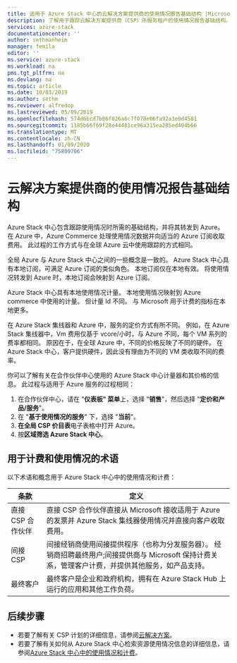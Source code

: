```yaml
---
title: 适用于 Azure Stack 中心的云解决方案提供商的使用情况报告基础结构 |Microsoft Docs
description: 了解用于跟踪云解决方案提供商（CSP）所服务租户的使用情况报告基础结构。
services: azure-stack
documentationcenter: ''
author: sethmanheim
manager: femila
editor: ''
ms.service: azure-stack
ms.workload: na
pms.tgt_pltfrm: na
ms.devlang: na
ms.topic: article
ms.date: 10/03/2019
ms.author: sethm
ms.reviewer: alfredop
ms.lastreviewed: 05/09/2019
ms.openlocfilehash: 574d6bcd7b86f026a6c7f078e06fa92a3e0d4581
ms.sourcegitcommit: 1185b66f69f28e44481ce96a315ea285ed404b66
ms.translationtype: MT
ms.contentlocale: zh-CN
ms.lasthandoff: 01/09/2020
ms.locfileid: "75809706"
---
```

# <a name="usage-reporting-infrastructure-for-cloud-solution-providers"></a>云解决方案提供商的使用情况报告基础结构

Azure Stack 中心包含跟踪使用情况时所需的基础结构，并将其转发到 Azure。 在 Azure 中，Azure Commerce 处理使用情况数据并向适当的 Azure 订阅收取费用。 此过程的工作方式与在全球 Azure 云中使用跟踪的方式相同。

全局 Azure 与 Azure Stack 中心之间的一些概念是一致的。 Azure Stack 中心具有本地订阅，可满足 Azure 订阅的类似角色。 本地订阅仅在本地有效。 将使用情况转发到 Azure 时，本地订阅会映射到 Azure 订阅。

Azure Stack 中心具有本地使用情况计量。 本地使用情况映射到 Azure commerce 中使用的计量。 但计量 Id 不同。 与 Microsoft 用于计费的指标在本地更多。

在 Azure Stack 集线器和 Azure 中，服务的定价方式有所不同。 例如，在 Azure Stack 集线器中，Vm 费用仅基于 vcore/小时，与 Azure 不同，每个 VM 系列的费率都相同。 原因在于，在全球 Azure 中，不同的价格反映了不同的硬件。 在 Azure Stack 中心，客户提供硬件，因此没有理由为不同的 VM 类收取不同的费率。

你可以了解有关在合作伙伴中心使用的 Azure Stack 中心计量器和其价格的信息。 此过程与适用于 Azure 服务的过程相同：

1. 在合作伙伴中心，请在 "**仪表板" 菜单**上，选择 "**销售**"，然后选择 "**定价和产品/服务**"。
2. 在 "**基于使用情况的服务**" 下，选择 "**当前**"。
3. **在全局 CSP 价目表**电子表格中打开 Azure。
4. 按**区域筛选 Azure Stack 中心**。

## <a name="terms-used-for-billing-and-usage"></a>用于计费和使用情况的术语

以下术语和概念用于 Azure Stack 中心中的使用情况和计费：

| 条款 | 定义 |
| --- | --- |
| 直接 CSP 合作伙伴 | 直接 CSP 合作伙伴直接从 Microsoft 接收适用于 Azure 的发票并 Azure Stack 集线器使用情况并直接向客户收取费用。 |
| 间接 CSP | 间接经销商使用间接提供程序（也称为分发服务器）。 经销商招聘最终用户;间接提供商与 Microsoft 保持计费关系，管理客户计费，并提供其他服务，如产品支持。 |
| 最终客户 | 最终客户是企业和政府机构，拥有在 Azure Stack Hub 上运行的应用和其他工作负荷。 |

## <a name="next-steps"></a>后续步骤

- 若要了解有关 CSP 计划的详细信息，请参阅[云解决方案](https://partner.microsoft.com/solutions/microsoft-cloud-solutions)。
- 若要了解有关如何从 Azure Stack 中心检索资源使用情况信息的详细信息，请参阅[Azure Stack 中心中的使用情况和计费](azure-stack-billing-and-chargeback.md)。

